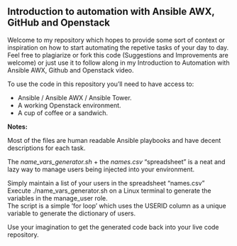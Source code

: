 ## Introduction to automation with Ansible AWX, GitHub and Openstack

Welcome to my repository which hopes to provide some sort of context or inspiration on how to start automating the repetive tasks of your day to day.<br>
Feel free to plagiarize or fork this code (Suggestions and Improvements are welcome) or just use it to follow along in my Introduction to Automation with Ansible AWX, Github and Openstack video.

To use the code in this repository you’ll need to have access to:
 * Ansible / Ansible AWX / Ansible Tower.<br> 
 * A working Openstack environment.
 * A cup of coffee or a sandwich.

**Notes:** 

Most of the files are human readable Ansible playbooks and have decent descriptions for each task.

The *name_vars_generator.sh* + the *names.csv* “spreadsheet” is a neat and lazy way to manage users being injected into your environment. <br>

Simply maintain a list of your users in the spreadsheet “names.csv” <br> 
Execute ./name_vars_generator.sh on a Linux terminal to generate the variables in the manage_user role. <br> 
The script is a simple ‘for loop’ which uses the USERID column as a unique variable to generate the dictionary of users.

Use your imagination to get the generated code back into your live code repository. 
